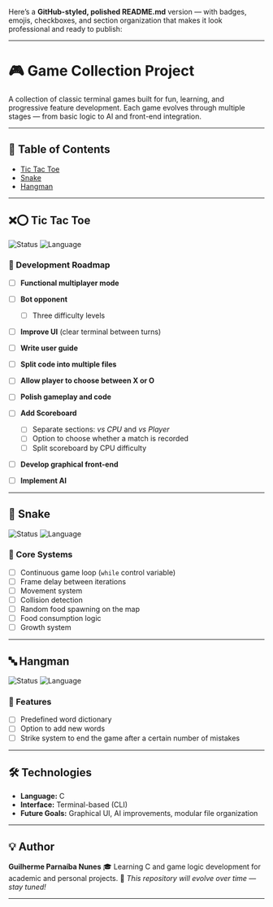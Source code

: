 Here’s a **GitHub-styled, polished README.md** version — with badges, emojis, checkboxes, and section organization that makes it look professional and ready to publish:

---

# 🎮 Game Collection Project

A collection of classic terminal games built for fun, learning, and progressive feature development.
Each game evolves through multiple stages — from basic logic to AI and front-end integration.

---

## 🧱 Table of Contents

* [Tic Tac Toe](#-tic-tac-toe)
* [Snake](#-snake)
* [Hangman](#-hangman)

---

## ❌⭕ Tic Tac Toe

![Status](https://img.shields.io/badge/status-in%20development-yellow)
![Language](https://img.shields.io/badge/language-C-blue)

### 🧩 Development Roadmap

* [ ] **Functional multiplayer mode**
* [ ] **Bot opponent**

  * [ ] Three difficulty levels
* [ ] **Improve UI** (clear terminal between turns)
* [ ] **Write user guide**
* [ ] **Split code into multiple files**
* [ ] **Allow player to choose between X or O**
* [ ] **Polish gameplay and code**
* [ ] **Add Scoreboard**

  * [ ] Separate sections: *vs CPU* and *vs Player*
  * [ ] Option to choose whether a match is recorded
  * [ ] Split scoreboard by CPU difficulty
* [ ] **Develop graphical front-end**
* [ ] **Implement AI**

---

## 🐍 Snake

![Status](https://img.shields.io/badge/status-planned-lightgrey)
![Language](https://img.shields.io/badge/language-C-blue)

### 🧠 Core Systems

* [ ] Continuous game loop (`while` control variable)
* [ ] Frame delay between iterations
* [ ] Movement system
* [ ] Collision detection
* [ ] Random food spawning on the map
* [ ] Food consumption logic
* [ ] Growth system

---

## 🔤 Hangman

![Status](https://img.shields.io/badge/status-planned-lightgrey)
![Language](https://img.shields.io/badge/language-C-blue)

### 📘 Features

* [ ] Predefined word dictionary
* [ ] Option to add new words
* [ ] Strike system to end the game after a certain number of mistakes

---

## 🛠️ Technologies

* **Language:** C
* **Interface:** Terminal-based (CLI)
* **Future Goals:** Graphical UI, AI improvements, modular file organization

---

## 💡 Author

**Guilherme Parnaíba Nunes**
🎓 Learning C and game logic development for academic and personal projects.
📅 *This repository will evolve over time — stay tuned!*

---
